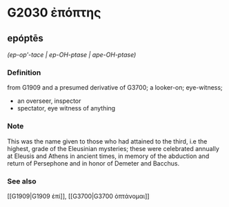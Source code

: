 # G2030 ἐπόπτης

## epóptēs

_(ep-op'-tace | ep-OH-ptase | ape-OH-ptase)_

### Definition

from G1909 and a presumed derivative of G3700; a looker-on; eye-witness; 

- an overseer, inspector
- spectator, eye witness of anything

### Note

This was the name given to those who had attained to the third, i.e the highest, grade of the Eleusinian mysteries; these were celebrated annually at Eleusis and Athens in ancient times, in memory of the abduction and return of Persephone and in honor of Demeter and Bacchus.

### See also

[[G1909|G1909 ἐπί]], [[G3700|G3700 ὀπτάνομαι]]
